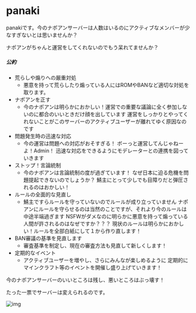 # panaki

panakiです。今のナポアンサーバーは人数はいるのにアクティブなメンバーが少なすぎないとは思いませんか？

ナポアンがちゃんと運営をしてくれないのでもう呆れてませんか？

##### 公約

- 荒らしや煽りへの厳重対処
  - 悪意を持って荒らしたり煽っている人にはROMやBANなど適切な対処を取ります。
- ナポアンを正す
  - 今のナポアンは明らかにおかしい！運営での重要な議論に全く参加しないのに都合のいいときだけ顔を出しています
    運営をしっかりとやってくれないことがこのサーバーのアクティブユーザーが離れてゆく原因なのです
- 問題発生時の迅速な対応
  - 今の運営は問題への対応がおそすぎる！
    ボーっと運営してんじゃねーよ！Admin！
    迅速な対応をできるようにモデレーターとの連携を図っていきます
- ストップ！言論統制
  - 今のナポアンは言論統制の度が過ぎています！
    なぜ日本に迫る危機を問題提起できないのでしょうか？
    鯖主にとって少しでも目障りだと弾圧されるのはおかしい！
- ルールの全面的な見直し
  - 鯖主ですらルールを守っていないのでルールが成り立っていません
    ナポアンにルールを守らせるのは当然のことですが、それより今のルールは中途半端過ぎます
    NSFWがダメなのに明らかに悪意を持って煽っている人間が許されるのはなぜですか？？？
    現状のルールは明らかにおかしい！ルールを全部白紙にして１から作り直します！
- BAN審議の基準を見直します
  - 審査基準を制定し、現在の審査方法も見直して新しくします！
- 定期的なイベント
  - アクティブユーザーを増やし、さらにみんなが楽しめるように
    定期的にマインクラフト等のイベントを開催し盛り上げていきます！

今のナポアンサーバーのいいところは残し、悪いところはぶっ壊す！

たった一票でサーバーは変えられるのです。

![img](https://media.discordapp.net/attachments/603248291618095104/605054847154126864/1.png?width=400&height=225)